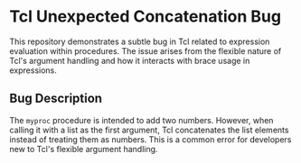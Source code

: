 # Tcl Unexpected Concatenation Bug

This repository demonstrates a subtle bug in Tcl related to expression evaluation within procedures.  The issue arises from the flexible nature of Tcl's argument handling and how it interacts with brace usage in expressions.

## Bug Description
The `myproc` procedure is intended to add two numbers.  However, when calling it with a list as the first argument, Tcl concatenates the list elements instead of treating them as numbers. This is a common error for developers new to Tcl's flexible argument handling.